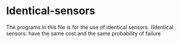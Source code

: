 # Identical-sensors
The programs in this file is for the use of identical sensors. (Identical sensors: have the same cost and the same probability of failure
